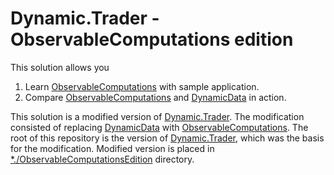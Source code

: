 # Dynamic.Trader - ObservableComputations edition

This solution allows you

1. Learn [ObservableComputations](https://github.com/IgorBuchelnikov/ObservableComputations) with sample application.
2. Compare [ObservableComputations](https://github.com/IgorBuchelnikov/ObservableComputations) and [DynamicData](https://github.com/reactiveui/DynamicData) in action.

This solution is a modified version of [Dynamic.Trader](https://github.com/RolandPheasant/Dynamic.Trader). The modification consisted of replacing [DynamicData](https://github.com/reactiveui/DynamicData) with [ObservableComputations](https://github.com/IgorBuchelnikov/ObservableComputations). The root of this repository is the version of [Dynamic.Trader](https://github.com/RolandPheasant/Dynamic.Trader), which was the basis for the modification. Modified version is placed in [*./ObservableComputationsEdition](https://github.com/IgorBuchelnikov/Dynamic.Trader/tree/master/ObservableComputationsEdition) directory.